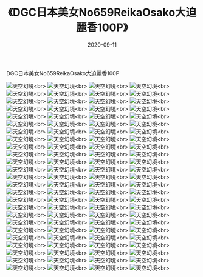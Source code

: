 ﻿---
layout: post
title: 《DGC日本美女No659ReikaOsako大迫麗香100P》
date: 2020-09-11
img: http://photo.orgx.cf/性感/2020/DGC日本美女No659ReikaOsako大迫麗香100P/000.jpg
tags: [美女,性感,泳衣]
---

DGC日本美女No659ReikaOsako大迫麗香100P



![天空幻境](http://photo.orgx.cf/性感/2020/DGC日本美女No659ReikaOsako大迫麗香100P/001.jpg''天空幻境'')<br>
![天空幻境](http://photo.orgx.cf/性感/2020/DGC日本美女No659ReikaOsako大迫麗香100P/002.jpg''天空幻境'')<br>
![天空幻境](http://photo.orgx.cf/性感/2020/DGC日本美女No659ReikaOsako大迫麗香100P/003.jpg''天空幻境'')<br>
![天空幻境](http://photo.orgx.cf/性感/2020/DGC日本美女No659ReikaOsako大迫麗香100P/004.jpg''天空幻境'')<br>
![天空幻境](http://photo.orgx.cf/性感/2020/DGC日本美女No659ReikaOsako大迫麗香100P/005.jpg''天空幻境'')<br>
![天空幻境](http://photo.orgx.cf/性感/2020/DGC日本美女No659ReikaOsako大迫麗香100P/006.jpg''天空幻境'')<br>
![天空幻境](http://photo.orgx.cf/性感/2020/DGC日本美女No659ReikaOsako大迫麗香100P/007.jpg''天空幻境'')<br>
![天空幻境](http://photo.orgx.cf/性感/2020/DGC日本美女No659ReikaOsako大迫麗香100P/008.jpg''天空幻境'')<br>
![天空幻境](http://photo.orgx.cf/性感/2020/DGC日本美女No659ReikaOsako大迫麗香100P/009.jpg''天空幻境'')<br>
![天空幻境](http://photo.orgx.cf/性感/2020/DGC日本美女No659ReikaOsako大迫麗香100P/010.jpg''天空幻境'')<br>
![天空幻境](http://photo.orgx.cf/性感/2020/DGC日本美女No659ReikaOsako大迫麗香100P/011.jpg''天空幻境'')<br>
![天空幻境](http://photo.orgx.cf/性感/2020/DGC日本美女No659ReikaOsako大迫麗香100P/012.jpg''天空幻境'')<br>
![天空幻境](http://photo.orgx.cf/性感/2020/DGC日本美女No659ReikaOsako大迫麗香100P/013.jpg''天空幻境'')<br>
![天空幻境](http://photo.orgx.cf/性感/2020/DGC日本美女No659ReikaOsako大迫麗香100P/014.jpg''天空幻境'')<br>
![天空幻境](http://photo.orgx.cf/性感/2020/DGC日本美女No659ReikaOsako大迫麗香100P/015.jpg''天空幻境'')<br>
![天空幻境](http://photo.orgx.cf/性感/2020/DGC日本美女No659ReikaOsako大迫麗香100P/016.jpg''天空幻境'')<br>
![天空幻境](http://photo.orgx.cf/性感/2020/DGC日本美女No659ReikaOsako大迫麗香100P/017.jpg''天空幻境'')<br>
![天空幻境](http://photo.orgx.cf/性感/2020/DGC日本美女No659ReikaOsako大迫麗香100P/018.jpg''天空幻境'')<br>
![天空幻境](http://photo.orgx.cf/性感/2020/DGC日本美女No659ReikaOsako大迫麗香100P/019.jpg''天空幻境'')<br>
![天空幻境](http://photo.orgx.cf/性感/2020/DGC日本美女No659ReikaOsako大迫麗香100P/020.jpg''天空幻境'')<br>
![天空幻境](http://photo.orgx.cf/性感/2020/DGC日本美女No659ReikaOsako大迫麗香100P/021.jpg''天空幻境'')<br>
![天空幻境](http://photo.orgx.cf/性感/2020/DGC日本美女No659ReikaOsako大迫麗香100P/022.jpg''天空幻境'')<br>
![天空幻境](http://photo.orgx.cf/性感/2020/DGC日本美女No659ReikaOsako大迫麗香100P/023.jpg''天空幻境'')<br>
![天空幻境](http://photo.orgx.cf/性感/2020/DGC日本美女No659ReikaOsako大迫麗香100P/024.jpg''天空幻境'')<br>
![天空幻境](http://photo.orgx.cf/性感/2020/DGC日本美女No659ReikaOsako大迫麗香100P/025.jpg''天空幻境'')<br>
![天空幻境](http://photo.orgx.cf/性感/2020/DGC日本美女No659ReikaOsako大迫麗香100P/026.jpg''天空幻境'')<br>
![天空幻境](http://photo.orgx.cf/性感/2020/DGC日本美女No659ReikaOsako大迫麗香100P/027.jpg''天空幻境'')<br>
![天空幻境](http://photo.orgx.cf/性感/2020/DGC日本美女No659ReikaOsako大迫麗香100P/028.jpg''天空幻境'')<br>
![天空幻境](http://photo.orgx.cf/性感/2020/DGC日本美女No659ReikaOsako大迫麗香100P/029.jpg''天空幻境'')<br>
![天空幻境](http://photo.orgx.cf/性感/2020/DGC日本美女No659ReikaOsako大迫麗香100P/030.jpg''天空幻境'')<br>
![天空幻境](http://photo.orgx.cf/性感/2020/DGC日本美女No659ReikaOsako大迫麗香100P/031.jpg''天空幻境'')<br>
![天空幻境](http://photo.orgx.cf/性感/2020/DGC日本美女No659ReikaOsako大迫麗香100P/032.jpg''天空幻境'')<br>
![天空幻境](http://photo.orgx.cf/性感/2020/DGC日本美女No659ReikaOsako大迫麗香100P/033.jpg''天空幻境'')<br>
![天空幻境](http://photo.orgx.cf/性感/2020/DGC日本美女No659ReikaOsako大迫麗香100P/034.jpg''天空幻境'')<br>
![天空幻境](http://photo.orgx.cf/性感/2020/DGC日本美女No659ReikaOsako大迫麗香100P/035.jpg''天空幻境'')<br>
![天空幻境](http://photo.orgx.cf/性感/2020/DGC日本美女No659ReikaOsako大迫麗香100P/036.jpg''天空幻境'')<br>
![天空幻境](http://photo.orgx.cf/性感/2020/DGC日本美女No659ReikaOsako大迫麗香100P/037.jpg''天空幻境'')<br>
![天空幻境](http://photo.orgx.cf/性感/2020/DGC日本美女No659ReikaOsako大迫麗香100P/038.jpg''天空幻境'')<br>
![天空幻境](http://photo.orgx.cf/性感/2020/DGC日本美女No659ReikaOsako大迫麗香100P/039.jpg''天空幻境'')<br>
![天空幻境](http://photo.orgx.cf/性感/2020/DGC日本美女No659ReikaOsako大迫麗香100P/040.jpg''天空幻境'')<br>
![天空幻境](http://photo.orgx.cf/性感/2020/DGC日本美女No659ReikaOsako大迫麗香100P/041.jpg''天空幻境'')<br>
![天空幻境](http://photo.orgx.cf/性感/2020/DGC日本美女No659ReikaOsako大迫麗香100P/042.jpg''天空幻境'')<br>
![天空幻境](http://photo.orgx.cf/性感/2020/DGC日本美女No659ReikaOsako大迫麗香100P/043.jpg''天空幻境'')<br>
![天空幻境](http://photo.orgx.cf/性感/2020/DGC日本美女No659ReikaOsako大迫麗香100P/044.jpg''天空幻境'')<br>
![天空幻境](http://photo.orgx.cf/性感/2020/DGC日本美女No659ReikaOsako大迫麗香100P/045.jpg''天空幻境'')<br>
![天空幻境](http://photo.orgx.cf/性感/2020/DGC日本美女No659ReikaOsako大迫麗香100P/046.jpg''天空幻境'')<br>
![天空幻境](http://photo.orgx.cf/性感/2020/DGC日本美女No659ReikaOsako大迫麗香100P/047.jpg''天空幻境'')<br>
![天空幻境](http://photo.orgx.cf/性感/2020/DGC日本美女No659ReikaOsako大迫麗香100P/048.jpg''天空幻境'')<br>
![天空幻境](http://photo.orgx.cf/性感/2020/DGC日本美女No659ReikaOsako大迫麗香100P/049.jpg''天空幻境'')<br>
![天空幻境](http://photo.orgx.cf/性感/2020/DGC日本美女No659ReikaOsako大迫麗香100P/050.jpg''天空幻境'')<br>
![天空幻境](http://photo.orgx.cf/性感/2020/DGC日本美女No659ReikaOsako大迫麗香100P/051.jpg''天空幻境'')<br>
![天空幻境](http://photo.orgx.cf/性感/2020/DGC日本美女No659ReikaOsako大迫麗香100P/052.jpg''天空幻境'')<br>
![天空幻境](http://photo.orgx.cf/性感/2020/DGC日本美女No659ReikaOsako大迫麗香100P/053.jpg''天空幻境'')<br>
![天空幻境](http://photo.orgx.cf/性感/2020/DGC日本美女No659ReikaOsako大迫麗香100P/054.jpg''天空幻境'')<br>
![天空幻境](http://photo.orgx.cf/性感/2020/DGC日本美女No659ReikaOsako大迫麗香100P/055.jpg''天空幻境'')<br>
![天空幻境](http://photo.orgx.cf/性感/2020/DGC日本美女No659ReikaOsako大迫麗香100P/056.jpg''天空幻境'')<br>
![天空幻境](http://photo.orgx.cf/性感/2020/DGC日本美女No659ReikaOsako大迫麗香100P/057.jpg''天空幻境'')<br>
![天空幻境](http://photo.orgx.cf/性感/2020/DGC日本美女No659ReikaOsako大迫麗香100P/058.jpg''天空幻境'')<br>
![天空幻境](http://photo.orgx.cf/性感/2020/DGC日本美女No659ReikaOsako大迫麗香100P/059.jpg''天空幻境'')<br>
![天空幻境](http://photo.orgx.cf/性感/2020/DGC日本美女No659ReikaOsako大迫麗香100P/060.jpg''天空幻境'')<br>
![天空幻境](http://photo.orgx.cf/性感/2020/DGC日本美女No659ReikaOsako大迫麗香100P/061.jpg''天空幻境'')<br>
![天空幻境](http://photo.orgx.cf/性感/2020/DGC日本美女No659ReikaOsako大迫麗香100P/062.jpg''天空幻境'')<br>
![天空幻境](http://photo.orgx.cf/性感/2020/DGC日本美女No659ReikaOsako大迫麗香100P/063.jpg''天空幻境'')<br>
![天空幻境](http://photo.orgx.cf/性感/2020/DGC日本美女No659ReikaOsako大迫麗香100P/064.jpg''天空幻境'')<br>
![天空幻境](http://photo.orgx.cf/性感/2020/DGC日本美女No659ReikaOsako大迫麗香100P/065.jpg''天空幻境'')<br>
![天空幻境](http://photo.orgx.cf/性感/2020/DGC日本美女No659ReikaOsako大迫麗香100P/066.jpg''天空幻境'')<br>
![天空幻境](http://photo.orgx.cf/性感/2020/DGC日本美女No659ReikaOsako大迫麗香100P/067.jpg''天空幻境'')<br>
![天空幻境](http://photo.orgx.cf/性感/2020/DGC日本美女No659ReikaOsako大迫麗香100P/068.jpg''天空幻境'')<br>
![天空幻境](http://photo.orgx.cf/性感/2020/DGC日本美女No659ReikaOsako大迫麗香100P/069.jpg''天空幻境'')<br>
![天空幻境](http://photo.orgx.cf/性感/2020/DGC日本美女No659ReikaOsako大迫麗香100P/070.jpg''天空幻境'')<br>
![天空幻境](http://photo.orgx.cf/性感/2020/DGC日本美女No659ReikaOsako大迫麗香100P/071.jpg''天空幻境'')<br>
![天空幻境](http://photo.orgx.cf/性感/2020/DGC日本美女No659ReikaOsako大迫麗香100P/072.jpg''天空幻境'')<br>
![天空幻境](http://photo.orgx.cf/性感/2020/DGC日本美女No659ReikaOsako大迫麗香100P/073.jpg''天空幻境'')<br>
![天空幻境](http://photo.orgx.cf/性感/2020/DGC日本美女No659ReikaOsako大迫麗香100P/074.jpg''天空幻境'')<br>
![天空幻境](http://photo.orgx.cf/性感/2020/DGC日本美女No659ReikaOsako大迫麗香100P/075.jpg''天空幻境'')<br>
![天空幻境](http://photo.orgx.cf/性感/2020/DGC日本美女No659ReikaOsako大迫麗香100P/076.jpg''天空幻境'')<br>
![天空幻境](http://photo.orgx.cf/性感/2020/DGC日本美女No659ReikaOsako大迫麗香100P/077.jpg''天空幻境'')<br>
![天空幻境](http://photo.orgx.cf/性感/2020/DGC日本美女No659ReikaOsako大迫麗香100P/078.jpg''天空幻境'')<br>
![天空幻境](http://photo.orgx.cf/性感/2020/DGC日本美女No659ReikaOsako大迫麗香100P/079.jpg''天空幻境'')<br>
![天空幻境](http://photo.orgx.cf/性感/2020/DGC日本美女No659ReikaOsako大迫麗香100P/080.jpg''天空幻境'')<br>
![天空幻境](http://photo.orgx.cf/性感/2020/DGC日本美女No659ReikaOsako大迫麗香100P/081.jpg''天空幻境'')<br>
![天空幻境](http://photo.orgx.cf/性感/2020/DGC日本美女No659ReikaOsako大迫麗香100P/082.jpg''天空幻境'')<br>
![天空幻境](http://photo.orgx.cf/性感/2020/DGC日本美女No659ReikaOsako大迫麗香100P/083.jpg''天空幻境'')<br>
![天空幻境](http://photo.orgx.cf/性感/2020/DGC日本美女No659ReikaOsako大迫麗香100P/084.jpg''天空幻境'')<br>
![天空幻境](http://photo.orgx.cf/性感/2020/DGC日本美女No659ReikaOsako大迫麗香100P/085.jpg''天空幻境'')<br>
![天空幻境](http://photo.orgx.cf/性感/2020/DGC日本美女No659ReikaOsako大迫麗香100P/086.jpg''天空幻境'')<br>
![天空幻境](http://photo.orgx.cf/性感/2020/DGC日本美女No659ReikaOsako大迫麗香100P/087.jpg''天空幻境'')<br>
![天空幻境](http://photo.orgx.cf/性感/2020/DGC日本美女No659ReikaOsako大迫麗香100P/088.jpg''天空幻境'')<br>
![天空幻境](http://photo.orgx.cf/性感/2020/DGC日本美女No659ReikaOsako大迫麗香100P/089.jpg''天空幻境'')<br>
![天空幻境](http://photo.orgx.cf/性感/2020/DGC日本美女No659ReikaOsako大迫麗香100P/090.jpg''天空幻境'')<br>
![天空幻境](http://photo.orgx.cf/性感/2020/DGC日本美女No659ReikaOsako大迫麗香100P/091.jpg''天空幻境'')<br>
![天空幻境](http://photo.orgx.cf/性感/2020/DGC日本美女No659ReikaOsako大迫麗香100P/092.jpg''天空幻境'')<br>
![天空幻境](http://photo.orgx.cf/性感/2020/DGC日本美女No659ReikaOsako大迫麗香100P/093.jpg''天空幻境'')<br>
![天空幻境](http://photo.orgx.cf/性感/2020/DGC日本美女No659ReikaOsako大迫麗香100P/094.jpg''天空幻境'')<br>
![天空幻境](http://photo.orgx.cf/性感/2020/DGC日本美女No659ReikaOsako大迫麗香100P/095.jpg''天空幻境'')<br>
![天空幻境](http://photo.orgx.cf/性感/2020/DGC日本美女No659ReikaOsako大迫麗香100P/096.jpg''天空幻境'')<br>
![天空幻境](http://photo.orgx.cf/性感/2020/DGC日本美女No659ReikaOsako大迫麗香100P/097.jpg''天空幻境'')<br>
![天空幻境](http://photo.orgx.cf/性感/2020/DGC日本美女No659ReikaOsako大迫麗香100P/098.jpg''天空幻境'')<br>
![天空幻境](http://photo.orgx.cf/性感/2020/DGC日本美女No659ReikaOsako大迫麗香100P/099.jpg''天空幻境'')<br>
![天空幻境](http://photo.orgx.cf/性感/2020/DGC日本美女No659ReikaOsako大迫麗香100P/100.jpg''天空幻境'')<br>